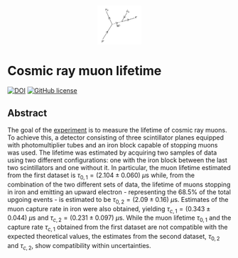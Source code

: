 <p align="center"> <img src="muon_Decay.svg" width="20%"> </p>

# Cosmic ray muon lifetime

[![DOI](https://zenodo.org/badge/1024295677.svg)](https://doi.org/10.5281/zenodo.16788686) [![GitHub 
license](https://img.shields.io/github/license/simop07/muon_lifetime)](https://github.com/simop07/muon_lifetime/blob/main/LICENSE)

## Abstract
The goal of the [experiment](report.pdf) is to measure the lifetime of cosmic ray muons. To achieve this, a detector consisting of three scintillator planes equipped with photomultiplier tubes and an iron block capable of stopping muons was used. The lifetime was estimated by acquiring two samples of data using two different configurations: one with the iron block between the last two scintillators and one without it. In particular, the muon lifetime estimated from the first dataset is $\tau_{0,1}= (2.104\pm0.060) \text{ }\mu\text{s}$ while, from the combination of the two different sets of data, the lifetime of muons stopping in iron and emitting an upward electron - representing the 68.5\% of the total upgoing events - is estimated to be $\tau_{0,2} = (2.09\pm0.16) \text{ }\mu\text{s}$. Estimates of the muon capture rate in iron were also obtained, yielding $\tau_{c,1} = (0.343\pm0.044) \text{ }\mu\text{s}$ and $\tau_{c,2} = (0.231\pm0.097) \text{ }\mu\text{s}$. While the muon lifetime $\tau_{0,1}$ and the capture rate $\tau_{c,1}$ obtained from the first dataset are not compatible with the expected theoretical values, the estimates from the second dataset, $\tau_{0,2}$ and $\tau_{c,2}$, show compatibility within uncertainties.